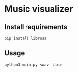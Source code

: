 # Music visualizer

## Install requirements
```
pip install librosa
```

## Usage

```
python3 main.py <wav file>
```
